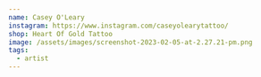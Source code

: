 ```yaml
---
name: Casey O'Leary
instagram: https://www.instagram.com/caseyolearytattoo/
shop: Heart Of Gold Tattoo
image: /assets/images/screenshot-2023-02-05-at-2.27.21-pm.png
tags:
  - artist
---
```

